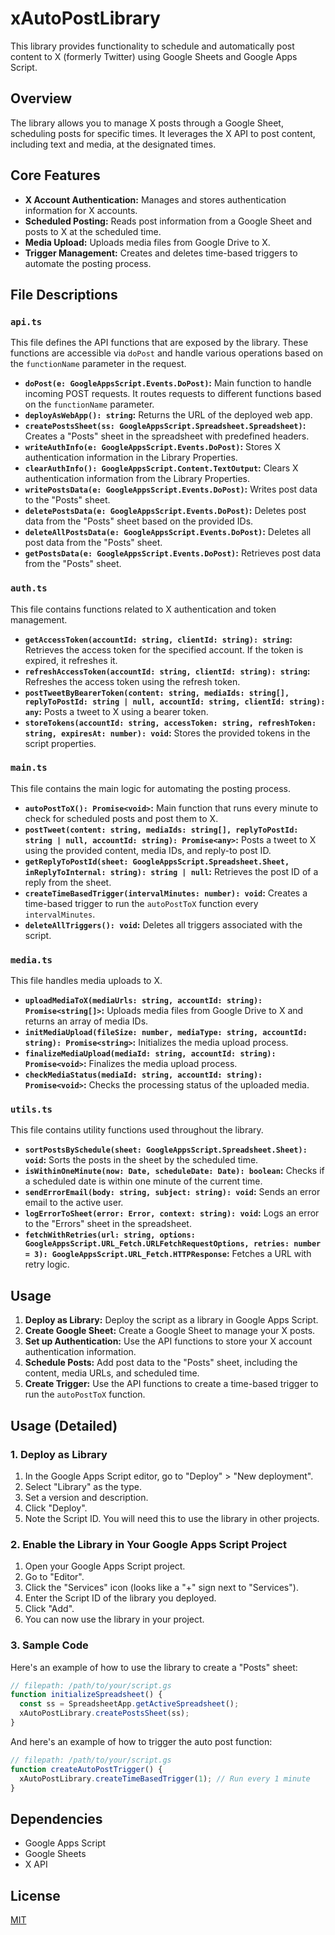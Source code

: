 # xAutoPostLibrary

This library provides functionality to schedule and automatically post content to X (formerly Twitter) using Google Sheets and Google Apps Script.

## Overview

The library allows you to manage X posts through a Google Sheet, scheduling posts for specific times. It leverages the X API to post content, including text and media, at the designated times.

## Core Features

- **X Account Authentication:** Manages and stores authentication information for X accounts.
- **Scheduled Posting:** Reads post information from a Google Sheet and posts to X at the scheduled time.
- **Media Upload:** Uploads media files from Google Drive to X.
- **Trigger Management:** Creates and deletes time-based triggers to automate the posting process.

## File Descriptions

### `api.ts`

This file defines the API functions that are exposed by the library. These functions are accessible via `doPost` and handle various operations based on the `functionName` parameter in the request.

- **`doPost(e: GoogleAppsScript.Events.DoPost)`:** Main function to handle incoming POST requests. It routes requests to different functions based on the `functionName` parameter.
- **`deployAsWebApp(): string`:** Returns the URL of the deployed web app.
- **`createPostsSheet(ss: GoogleAppsScript.Spreadsheet.Spreadsheet)`:** Creates a "Posts" sheet in the spreadsheet with predefined headers.
- **`writeAuthInfo(e: GoogleAppsScript.Events.DoPost)`:** Stores X authentication information in the Library Properties.
- **`clearAuthInfo(): GoogleAppsScript.Content.TextOutput`:** Clears X authentication information from the Library Properties.
- **`writePostsData(e: GoogleAppsScript.Events.DoPost)`:** Writes post data to the "Posts" sheet.
- **`deletePostsData(e: GoogleAppsScript.Events.DoPost)`:** Deletes post data from the "Posts" sheet based on the provided IDs.
- **`deleteAllPostsData(e: GoogleAppsScript.Events.DoPost)`:** Deletes all post data from the "Posts" sheet.
- **`getPostsData(e: GoogleAppsScript.Events.DoPost)`:** Retrieves post data from the "Posts" sheet.

### `auth.ts`

This file contains functions related to X authentication and token management.

- **`getAccessToken(accountId: string, clientId: string): string`:** Retrieves the access token for the specified account. If the token is expired, it refreshes it.
- **`refreshAccessToken(accountId: string, clientId: string): string`:** Refreshes the access token using the refresh token.
- **`postTweetByBearerToken(content: string, mediaIds: string[], replyToPostId: string | null, accountId: string, clientId: string): any`:** Posts a tweet to X using a bearer token.
- **`storeTokens(accountId: string, accessToken: string, refreshToken: string, expiresAt: number): void`:** Stores the provided tokens in the script properties.

### `main.ts`

This file contains the main logic for automating the posting process.

- **`autoPostToX(): Promise<void>`:** Main function that runs every minute to check for scheduled posts and post them to X.
- **`postTweet(content: string, mediaIds: string[], replyToPostId: string | null, accountId: string): Promise<any>`:** Posts a tweet to X using the provided content, media IDs, and reply-to post ID.
- **`getReplyToPostId(sheet: GoogleAppsScript.Spreadsheet.Sheet, inReplyToInternal: string): string | null`:** Retrieves the post ID of a reply from the sheet.
- **`createTimeBasedTrigger(intervalMinutes: number): void`:** Creates a time-based trigger to run the `autoPostToX` function every `intervalMinutes`.
- **`deleteAllTriggers(): void`:** Deletes all triggers associated with the script.

### `media.ts`

This file handles media uploads to X.

- **`uploadMediaToX(mediaUrls: string, accountId: string): Promise<string[]>`:** Uploads media files from Google Drive to X and returns an array of media IDs.
- **`initMediaUpload(fileSize: number, mediaType: string, accountId: string): Promise<string>`:** Initializes the media upload process.
- **`finalizeMediaUpload(mediaId: string, accountId: string): Promise<void>`:** Finalizes the media upload process.
- **`checkMediaStatus(mediaId: string, accountId: string): Promise<void>`:** Checks the processing status of the uploaded media.

### `utils.ts`

This file contains utility functions used throughout the library.

- **`sortPostsBySchedule(sheet: GoogleAppsScript.Spreadsheet.Sheet): void`:** Sorts the posts in the sheet by the scheduled time.
- **`isWithinOneMinute(now: Date, scheduleDate: Date): boolean`:** Checks if a scheduled date is within one minute of the current time.
- **`sendErrorEmail(body: string, subject: string): void`:** Sends an error email to the active user.
- **`logErrorToSheet(error: Error, context: string): void`:** Logs an error to the "Errors" sheet in the spreadsheet.
- **`fetchWithRetries(url: string, options: GoogleAppsScript.URL_Fetch.URLFetchRequestOptions, retries: number = 3): GoogleAppsScript.URL_Fetch.HTTPResponse`:** Fetches a URL with retry logic.

## Usage

1.  **Deploy as Library:** Deploy the script as a library in Google Apps Script.
2.  **Create Google Sheet:** Create a Google Sheet to manage your X posts.
3.  **Set up Authentication:** Use the API functions to store your X account authentication information.
4.  **Schedule Posts:** Add post data to the "Posts" sheet, including the content, media URLs, and scheduled time.
5.  **Create Trigger:** Use the API functions to create a time-based trigger to run the `autoPostToX` function.

## Usage (Detailed)

### 1. Deploy as Library

1.  In the Google Apps Script editor, go to "Deploy" > "New deployment".
2.  Select "Library" as the type.
3.  Set a version and description.
4.  Click "Deploy".
5.  Note the Script ID. You will need this to use the library in other projects.

### 2. Enable the Library in Your Google Apps Script Project

1.  Open your Google Apps Script project.
2.  Go to "Editor".
3.  Click the "Services" icon (looks like a "+" sign next to "Services").
4.  Enter the Script ID of the library you deployed.
5.  Click "Add".
6.  You can now use the library in your project.

### 3. Sample Code

Here's an example of how to use the library to create a "Posts" sheet:

```javascript
// filepath: /path/to/your/script.gs
function initializeSpreadsheet() {
  const ss = SpreadsheetApp.getActiveSpreadsheet();
  xAutoPostLibrary.createPostsSheet(ss);
}
```

And here's an example of how to trigger the auto post function:

```javascript
// filepath: /path/to/your/script.gs
function createAutoPostTrigger() {
  xAutoPostLibrary.createTimeBasedTrigger(1); // Run every 1 minute
}
```

## Dependencies

- Google Apps Script
- Google Sheets
- X API

## License

[MIT](LICENSE)
